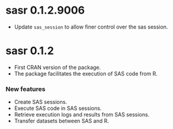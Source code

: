 # sasr 0.1.2.9006

* Update `sas_session` to allow finer control over the sas session.

# sasr 0.1.2

* First CRAN version of the package.
* The package facilitates the execution of SAS code from R.

### New features
* Create SAS sessions.
* Execute SAS code in SAS sessions.
* Retrieve execution logs and results from SAS sessions.
* Transfer datasets between SAS and R.
